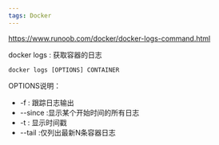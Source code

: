 ```yaml
---
tags: Docker
---
```


https://www.runoob.com/docker/docker-logs-command.html

docker logs : 获取容器的日志

```shell
docker logs [OPTIONS] CONTAINER
```

OPTIONS说明：
- -f : 跟踪日志输出
- --since :显示某个开始时间的所有日志
- -t : 显示时间戳
- --tail :仅列出最新N条容器日志